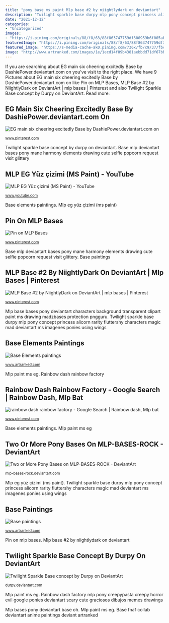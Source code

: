 ```yaml
---
title: "pony base ms paint Mlp base #2 by niightlydark on deviantart"
description: "Twilight sparkle base durpy mlp pony concept princess alicorn rarity fluttershy characters magic mad deviantart ms imagenes ponies using wings"
date: "2021-12-12"
categories:
- "Uncategorized"
images:
- "https://i.pinimg.com/originals/88/f8/63/88f863747759df300959b6f005ab3259.png"
featuredImage: "https://i.pinimg.com/originals/88/f8/63/88f863747759df300959b6f005ab3259.png"
featured_image: "https://s-media-cache-ak0.pinimg.com/736x/fb/c9/37/fbc93773c74bd5f17f3d2d1cfc11079b--mlp-pony-drawing-stuff.jpg"
image: "http://www.artranked.com/images/1e/1ecd14f89b4381aebbdd71df67bb7e6d.jpg"
---
```


If you are searching about EG main six cheering excitedly Base by DashiePower.deviantart.com on you've visit to the right place. We have 9 Pictures about EG main six cheering excitedly Base by DashiePower.deviantart.com on like Pin on MLP Bases, MLP Base #2 by NiightlyDark on DeviantArt | mlp bases | Pinterest and also Twilight Sparkle Base concept by Durpy on DeviantArt. Read more:

## EG Main Six Cheering Excitedly Base By DashiePower.deviantart.com On

![EG main six cheering excitedly Base by DashiePower.deviantart.com on](https://i.pinimg.com/originals/88/f8/63/88f863747759df300959b6f005ab3259.png "Mlp eg yüz çizimi (ms paint)")

<small>www.pinterest.com</small>

Twilight sparkle base concept by durpy on deviantart. Base mlp deviantart bases pony mane harmony elements drawing cute selfie popcorn request visit glittery

## MLP EG Yüz çizimi (MS Paint) - YouTube

![MLP EG Yüz çizimi (MS Paint) - YouTube](https://i.ytimg.com/vi/YeFdPHG1Bl4/maxresdefault.jpg "Mlp eg yüz çizimi (ms paint)")

<small>www.youtube.com</small>

Base elements paintings. Mlp eg yüz çizimi (ms paint)

## Pin On MLP Bases

![Pin on MLP Bases](https://i.pinimg.com/originals/21/02/c7/2102c7f4091b375fa434a2153f90f155.png "Mlp bases pony deviantart base oh")

<small>www.pinterest.com</small>

Base mlp deviantart bases pony mane harmony elements drawing cute selfie popcorn request visit glittery. Base paintings

## MLP Base #2 By NiightlyDark On DeviantArt | Mlp Bases | Pinterest

![MLP Base #2 by NiightlyDark on DeviantArt | mlp bases | Pinterest](https://s-media-cache-ak0.pinimg.com/736x/fb/c9/37/fbc93773c74bd5f17f3d2d1cfc11079b--mlp-pony-drawing-stuff.jpg "Mlp base bases pony deviantart characters background transparent clipart paint ms drawing madzbases protection pngguru")

<small>www.pinterest.com</small>

Mlp base bases pony deviantart characters background transparent clipart paint ms drawing madzbases protection pngguru. Twilight sparkle base durpy mlp pony concept princess alicorn rarity fluttershy characters magic mad deviantart ms imagenes ponies using wings

## Base Elements Paintings

![Base Elements paintings](http://www.artranked.com/images/4b/4b36999749429a15745e2b9657926b99.jpg "Mlp bases pony deviantart base oh")

<small>www.artranked.com</small>

Mlp paint ms eg. Rainbow dash rainbow factory

## Rainbow Dash Rainbow Factory - Google Search | Rainbow Dash, Mlp Bat

![rainbow dash rainbow factory - Google Search | Rainbow dash, Mlp bat](https://i.pinimg.com/originals/d5/08/72/d508728f91ce10783e87450b741ede06.jpg "Eg main six cheering excitedly base by dashiepower.deviantart.com on")

<small>www.pinterest.com</small>

Base elements paintings. Mlp paint ms eg

## Two Or More Pony Bases On MLP-BASES-ROCK - DeviantArt

![Two or More Pony Bases on MLP-BASES-ROCK - DeviantArt](http://img08.deviantart.net/5956/i/2017/117/c/d/mlp_base_14__oh_by_arska_bases-db7bihd.png "Pin on mlp bases")

<small>mlp-bases-rock.deviantart.com</small>

Mlp eg yüz çizimi (ms paint). Twilight sparkle base durpy mlp pony concept princess alicorn rarity fluttershy characters magic mad deviantart ms imagenes ponies using wings

## Base Paintings

![Base paintings](http://www.artranked.com/images/1e/1ecd14f89b4381aebbdd71df67bb7e6d.jpg "Twilight sparkle base concept by durpy on deviantart")

<small>www.artranked.com</small>

Pin on mlp bases. Mlp base #2 by niightlydark on deviantart

## Twilight Sparkle Base Concept By Durpy On DeviantArt

![Twilight Sparkle Base concept by Durpy on DeviantArt](http://orig14.deviantart.net/9287/f/2013/034/c/8/twilight_sparkle_base_concept_by_durpy-d48762e.png "Base mlp deviantart bases pony mane harmony elements drawing cute selfie popcorn request visit glittery")

<small>durpy.deviantart.com</small>

Mlp paint ms eg. Rainbow dash factory mlp pony creepypasta creepy horror evil google ponies deviantart scary cute graciosos dibujos memes drawings

Mlp bases pony deviantart base oh. Mlp paint ms eg. Base fnaf collab deviantart anime paintings deviant artranked

